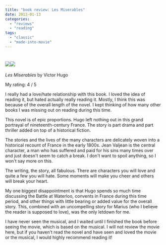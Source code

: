 ```yaml
---
title: "book review: Les Miserables"
date: 2013-01-13
categories: 
  - "reviews"
  - "reading"
tags: 
  - "classic"
  - "made-into-movie"
---
```


# ![](images/q?_encoding=UTF8&ASIN=B00AM7E2DW&Format=_SL160_&ID=AsinImage&MarketPlace=US&ServiceVersion=20070822&WS=1&tag=cometgrrlcom-20)![](images/ir?t=cometgrrlcom-20&l=as2&o=1&a=B00AM7E2DW)

_Les Miserables_ by Victor Hugo

My rating: 4 / 5

I really had a love/hate relationship with this book. I loved the idea of reading it, but hated actually really reading it. Mostly, I think this was because of the overall length of the novel. I kept thinking of how many other books I was missing out on reading during this time.

This novel is of epic proportions. Hugo left nothing out in this grand portrayal of nineteenth-century France. The story is part drama and part thriller added on top of a historical fiction.

The stories and the lives of the many characters are delicately woven into a historical recount of France in the early 1800s. Jean Valjean is the central character, a man who has suffered and paid for his sins many times over and just doesn't seem to catch a break. I don't want to spoil anything, so I won't say more on this.

The writing, the story, all fabulous. There are characters you will love and quite a few you will hate. Some moments will make you cheer and others will break your heart.

My one biggest disappointment is that Hugo spends so much time discussing the Battle at Waterloo, convents in France during this time period, and other things with little bearing or added value for the overall story. This, combined with an uncompelling story for Marius (who I believe the reader is supposed to love), was the only letdown for me.

I have never seen the musical, and I waited until I finished the book before seeing the movie, which is based on the musical. I will not review the movie here, but if you haven't read the novel and have seen and loved the movie or the musical, I would highly recommend reading it!
